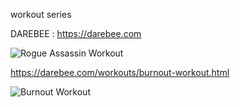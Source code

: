 workout series

DAREBEE : https://darebee.com

<img alt="Rogue Assassin Workout" src="https://darebee.com/images/workouts/rogue-assassin-workout-intro.jpg" >

https://darebee.com/workouts/burnout-workout.html

<img src="https://darebee.com/images/grid/new/burnout.jpg" alt="Burnout Workout" style="widht:200px;" >
